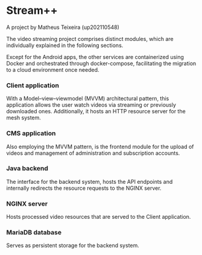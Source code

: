 # Stream++

A project by Matheus Teixeira (up202110548)

The video streaming project comprises distinct modules, which are individually explained in the following sections.

Except for the Android apps, the other services are containerized using Docker and orchestrated through docker-compose, facilitating the migration to a cloud environment once needed.

### Client application

With a Model–view–viewmodel (MVVM) architectural pattern, this application allows the user watch videos via streaming or previously downloaded ones. Additionally, it hosts an HTTP resource server for the mesh system.

### CMS application

Also employing the MVVM pattern, is the frontend module for the upload of videos and management of administration and subscription accounts.

### Java backend

The interface for the backend system, hosts the API endpoints and internally redirects the resource requests to the NGINX server.

### NGINX server

Hosts processed video resources that are served to the Client application.

### MariaDB database

Serves as persistent storage for the backend system.